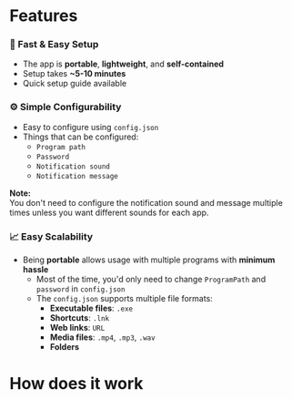 # Features
 ### 🚀 Fast & Easy Setup  
 - The app is **portable**, **lightweight**, and **self-contained**  
 - Setup takes **~5-10 minutes**  
 - Quick setup guide available  

 ### ⚙️ Simple Configurability  
 - Easy to configure using `config.json`  
 - Things that can be configured:  
   - `Program path`  
   - `Password`  
   - `Notification sound`  
   - `Notification message`  

 **Note:**  
 You don't need to configure the notification sound and message multiple times unless you want different sounds for each app.  

 ### 📈 Easy Scalability  
 - Being **portable** allows usage with multiple programs with **minimum hassle**  
   - Most of the time, you'd only need to change `ProgramPath` and `password` in `config.json`  
   - The `config.json` supports multiple file formats:  
     - **Executable files**: `.exe`  
     - **Shortcuts**: `.lnk`  
     - **Web links**: `URL`  
     - **Media files**: `.mp4`, `.mp3`, `.wav`  
     - **Folders**  

# How does it work
